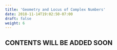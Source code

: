 ```yaml
---
title: 'Geometry and Locus of Complex Numbers'
date: 2018-11-14T19:02:50-07:00
draft: false
weight: 6
---
```

## CONTENTS WILL BE ADDED SOON